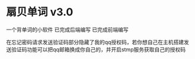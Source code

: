 # 扇贝单词 v3.0
一个背单词的小软件
已完成后端编写
已完成前端编写


在忘记密码请求发送验证码部分隐藏了我的qq授权码，若你想自己在主机搭建发送验证码功能可以把qq邮箱换成你自己的，并开启stmp服务获取自己的授权码

